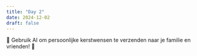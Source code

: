 ```yaml
---
title: "Day 2"
date: 2024-12-02
draft: false
---
```


🎅 Gebruik AI om persoonlijke kerstwensen te verzenden naar je familie en vrienden! 🎁
